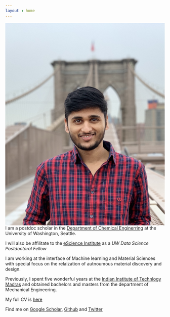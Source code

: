 ```yaml
---
layout : home
---
```

<img style="float: right;" src="data/profile-min.jpeg">

I am a postdoc scholar in the [Department of Chemical Enginerring](https://www.cheme.washington.edu/) at the University of Washington, Seattle. 

I will also be affilitate to the [eScience Institute](https://escience.washington.edu/) as a *UW Data Science Postdoctoral Fellow* 

I am working at the interface of Machine learning and Material Sciences with special focus on the relaization of autnoumous material discovery and design. 

Previously, I spent five wonderful years at the [Indian Institute of Technlogy Madras](https://www.iitm.ac.in/) and obtained bachelors and masters from the department of Mechanical Engineering. 


My full CV is [here](https://github.com/kiranvad/kiranvad.github.io/blob/master/KiranVaddi_CV.pdf)

Find me on [Google Scholar](https://scholar.google.com/citations?user=GbNEbEkAAAAJ&hl=en&oi=ao), [Github](https://github.com/kiranvad) and [Twitter](https://twitter.com/imvaddi)
